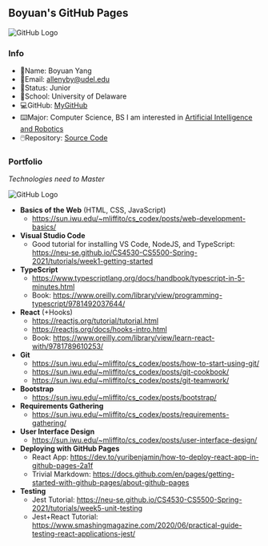 ## Boyuan's GitHub Pages
![GitHub Logo](/images/logo.png)
### Info
- 📛Name: Boyuan Yang
- 📧Email: allenyby@udel.edu
- 👨Status: Junior
- 🏫School: University of Delaware
- 💻GitHub: [MyGitHub](https://github.com/boyuan1228)
- ⌨️Major: Computer Science, BS I am interested in [Artificial Intelligence and Robotics](https://www.cis.udel.edu/research/artificial-intelligence/)
- 🖱️Repository: [Source Code](https://github.com/boyuan1228/boyuan1228.github.io/blob/main/README.md)


### **Portfolio**

*Technologies need to Master*

![GitHub Logo](https://www.google.com/url?sa=i&url=http%3A%2F%2Fshortformvideo.co.uk%2Fproduct%2Fprogress-bar-percentage%2F&psig=AOvVaw1v9GiEzWuMM_TnmnT8WOVD&ust=1630701601031000&source=images&cd=vfe&ved=0CAsQjRxqFwoTCIiRqv-S4fICFQAAAAAdAAAAABAI)

- **Basics of the Web** (HTML, CSS, JavaScript)
  - https://sun.iwu.edu/~mliffito/cs_codex/posts/web-development-basics/
- **Visual Studio Code**
  - Good tutorial for installing VS Code, NodeJS, and TypeScript: https://neu-se.github.io/CS4530-CS5500-Spring-2021/tutorials/week1-getting-started
- **TypeScript**
  - https://www.typescriptlang.org/docs/handbook/typescript-in-5-minutes.html
  - Book: https://www.oreilly.com/library/view/programming-typescript/9781492037644/ 
- **React** (+Hooks)
  - https://reactjs.org/tutorial/tutorial.html
  - https://reactjs.org/docs/hooks-intro.html
  - Book: https://www.oreilly.com/library/view/learn-react-with/9781789610253/ 
- **Git**
  - https://sun.iwu.edu/~mliffito/cs_codex/posts/how-to-start-using-git/ 
  - https://sun.iwu.edu/~mliffito/cs_codex/posts/git-cookbook/ 
  - https://sun.iwu.edu/~mliffito/cs_codex/posts/git-teamwork/
- **Bootstrap**
  - https://sun.iwu.edu/~mliffito/cs_codex/posts/bootstrap/
- **Requirements Gathering**
  - https://sun.iwu.edu/~mliffito/cs_codex/posts/requirements-gathering/
- **User Interface Design**
  - https://sun.iwu.edu/~mliffito/cs_codex/posts/user-interface-design/
- **Deploying with GitHub Pages**
  - React App: https://dev.to/yuribenjamin/how-to-deploy-react-app-in-github-pages-2a1f 
  - Trivial Markdown: https://docs.github.com/en/pages/getting-started-with-github-pages/about-github-pages 
- **Testing**
  - Jest Tutorial: https://neu-se.github.io/CS4530-CS5500-Spring-2021/tutorials/week5-unit-testing
  - Jest+React Tutorial: https://www.smashingmagazine.com/2020/06/practical-guide-testing-react-applications-jest/
